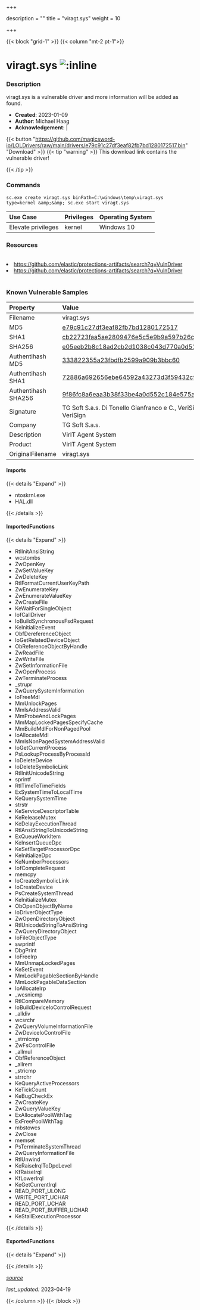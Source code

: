 +++

description = ""
title = "viragt.sys"
weight = 10

+++


{{< block "grid-1" >}}
{{< column "mt-2 pt-1">}}


# viragt.sys ![:inline](/images/twitter_verified.png) 


### Description

viragt.sys is a vulnerable driver and more information will be added as found.

- **Created**: 2023-01-09
- **Author**: Michael Haag
- **Acknowledgement**:  | [](https://twitter.com/)

{{< button "https://github.com/magicsword-io/LOLDrivers/raw/main/drivers/e79c91c27df3eaf82fb7bd1280172517.bin" "Download" >}}
{{< tip "warning" >}}
This download link contains the vulnerable driver!

{{< /tip >}}

### Commands

```
sc.exe create viragt.sys binPath=C:\windows\temp\viragt.sys type=kernel &amp;&amp; sc.exe start viragt.sys
```

| Use Case | Privileges | Operating System | 
|:---- | ---- | ---- |
| Elevate privileges | kernel | Windows 10 |

### Resources
<br>
<li><a href=" https://github.com/elastic/protections-artifacts/search?q=VulnDriver"> https://github.com/elastic/protections-artifacts/search?q=VulnDriver</a></li>
<li><a href="https://github.com/elastic/protections-artifacts/search?q=VulnDriver">https://github.com/elastic/protections-artifacts/search?q=VulnDriver</a></li>
<br>

### Known Vulnerable Samples

| Property           | Value |
|:-------------------|:------|
| Filename           | viragt.sys |
| MD5                | [e79c91c27df3eaf82fb7bd1280172517](https://www.virustotal.com/gui/file/e79c91c27df3eaf82fb7bd1280172517) |
| SHA1               | [cb22723faa5ae2809476e5c5e9b9a597b26cab9b](https://www.virustotal.com/gui/file/cb22723faa5ae2809476e5c5e9b9a597b26cab9b) |
| SHA256             | [e05eeb2b8c18ad2cb2d1038c043d770a0d51b96b748bc34be3e7fc6f3790ce53](https://www.virustotal.com/gui/file/e05eeb2b8c18ad2cb2d1038c043d770a0d51b96b748bc34be3e7fc6f3790ce53) |
| Authentihash MD5   | [333822355a23fbdfb2599a909b3bbc60](https://www.virustotal.com/gui/search/authentihash%253A333822355a23fbdfb2599a909b3bbc60) |
| Authentihash SHA1  | [72886a692656ebe64592a43273d3f59432cfbf9a](https://www.virustotal.com/gui/search/authentihash%253A72886a692656ebe64592a43273d3f59432cfbf9a) |
| Authentihash SHA256| [9f86fc8a6eaa3b38f33be4a0d552c184e575afa50a60df7383c06a394e3926d8](https://www.virustotal.com/gui/search/authentihash%253A9f86fc8a6eaa3b38f33be4a0d552c184e575afa50a60df7383c06a394e3926d8) |
| Signature         | TG Soft S.a.s. Di Tonello Gianfranco e C., VeriSign Class 3 Code Signing 2010 CA, VeriSign   |
| Company           | TG Soft S.a.s. |
| Description       | VirIT Agent System |
| Product           | VirIT Agent System |
| OriginalFilename  | viragt.sys |


#### Imports
{{< details "Expand" >}}
* ntoskrnl.exe
* HAL.dll

{{< /details >}}
#### ImportedFunctions
{{< details "Expand" >}}
* RtlInitAnsiString
* wcstombs
* ZwOpenKey
* ZwSetValueKey
* ZwDeleteKey
* RtlFormatCurrentUserKeyPath
* ZwEnumerateKey
* ZwEnumerateValueKey
* ZwCreateFile
* KeWaitForSingleObject
* IofCallDriver
* IoBuildSynchronousFsdRequest
* KeInitializeEvent
* ObfDereferenceObject
* IoGetRelatedDeviceObject
* ObReferenceObjectByHandle
* ZwReadFile
* ZwWriteFile
* ZwSetInformationFile
* ZwOpenProcess
* ZwTerminateProcess
* _strupr
* ZwQuerySystemInformation
* IoFreeMdl
* MmUnlockPages
* MmIsAddressValid
* MmProbeAndLockPages
* MmMapLockedPagesSpecifyCache
* MmBuildMdlForNonPagedPool
* IoAllocateMdl
* MmIsNonPagedSystemAddressValid
* IoGetCurrentProcess
* PsLookupProcessByProcessId
* IoDeleteDevice
* IoDeleteSymbolicLink
* RtlInitUnicodeString
* sprintf
* RtlTimeToTimeFields
* ExSystemTimeToLocalTime
* KeQuerySystemTime
* strstr
* KeServiceDescriptorTable
* KeReleaseMutex
* KeDelayExecutionThread
* RtlAnsiStringToUnicodeString
* ExQueueWorkItem
* KeInsertQueueDpc
* KeSetTargetProcessorDpc
* KeInitializeDpc
* KeNumberProcessors
* IofCompleteRequest
* memcpy
* IoCreateSymbolicLink
* IoCreateDevice
* PsCreateSystemThread
* KeInitializeMutex
* ObOpenObjectByName
* IoDriverObjectType
* ZwOpenDirectoryObject
* RtlUnicodeStringToAnsiString
* ZwQueryDirectoryObject
* IoFileObjectType
* swprintf
* DbgPrint
* IoFreeIrp
* MmUnmapLockedPages
* KeSetEvent
* MmLockPagableSectionByHandle
* MmLockPagableDataSection
* IoAllocateIrp
* _wcsnicmp
* RtlCompareMemory
* IoBuildDeviceIoControlRequest
* _alldiv
* wcsrchr
* ZwQueryVolumeInformationFile
* ZwDeviceIoControlFile
* _strnicmp
* ZwFsControlFile
* _allmul
* ObfReferenceObject
* _allrem
* _stricmp
* strrchr
* KeQueryActiveProcessors
* KeTickCount
* KeBugCheckEx
* ZwCreateKey
* ZwQueryValueKey
* ExAllocatePoolWithTag
* ExFreePoolWithTag
* mbstowcs
* ZwClose
* memset
* PsTerminateSystemThread
* ZwQueryInformationFile
* RtlUnwind
* KeRaiseIrqlToDpcLevel
* KfRaiseIrql
* KfLowerIrql
* KeGetCurrentIrql
* READ_PORT_ULONG
* WRITE_PORT_UCHAR
* READ_PORT_UCHAR
* READ_PORT_BUFFER_UCHAR
* KeStallExecutionProcessor

{{< /details >}}
#### ExportedFunctions
{{< details "Expand" >}}

{{< /details >}}


[*source*](https://github.com/magicsword-io/LOLDrivers/tree/main/yaml/viragt.yaml)

*last_updated:* 2023-04-19








{{< /column >}}
{{< /block >}}
